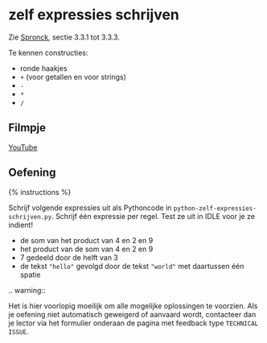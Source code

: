 # zelf expressies schrijven
Zie [Spronck](http://www.spronck.net/pythonbook/pythonboek.pdf), sectie 3.3.1 tot 3.3.3.

Te kennen constructies:

* ronde haakjes
* `+` (voor getallen en voor strings)
* `-`
* `*`
* `/`

## Filmpje
[YouTube](https://youtu.be/-89-UK4Gqyw)

## Oefening
{% instructions %}

Schrijf volgende expressies uit als Pythoncode in `python-zelf-expressies-schrijven.py`. Schrijf één expressie per regel. Test ze uit in IDLE voor je ze indient!

- de som van het product van 4 en 2 en 9
- het product van de som van 4 en 2 en 9
- 7 gedeeld door de helft van 3
- de tekst `"hello"` gevolgd door de tekst `"world"` met daartussen één spatie

.. warning::

   Het is hier voorlopig moeilijk om alle mogelijke oplossingen te voorzien. Als je oefening niet automatisch geweigerd of aanvaard wordt, contacteer dan je lector via het formulier onderaan de pagina met feedback type `TECHNICAL ISSUE`.
